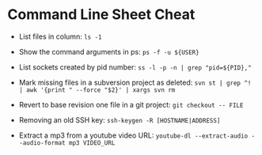 # Command Line Sheet Cheat

* List files in column: `ls -1`

* Show the command arguments in ps: `ps -f -u ${USER}`

* List sockets created by pid number: `ss -l -p -n | grep "pid=${PID},"`

* Mark missing files in a subversion project as deleted: `svn st | grep ^! | awk '{print " --force "$2}' | xargs svn rm`

* Revert to base revision one file in a git project: `git checkout -- FILE`

* Removing an old SSH key: `ssh-keygen -R [HOSTNAME|ADDRESS]`

* Extract a mp3 from a youtube video URL: `youtube-dl --extract-audio --audio-format mp3 VIDEO_URL`
